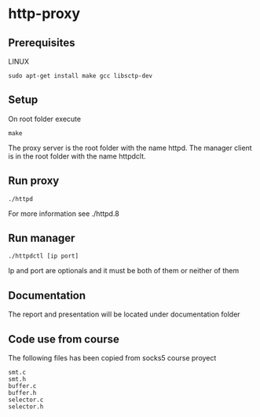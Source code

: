 # http-proxy

## Prerequisites
LINUX
````
sudo apt-get install make gcc libsctp-dev
````
## Setup
On root folder execute

```make```

The proxy server is the root folder with the name httpd.
The manager client is in the root folder with the name httpdclt.

## Run proxy

```./httpd```

For more information see ./httpd.8

## Run manager

``./httpdctl [ip port]``

Ip and port are optionals and it must be both of them or neither of them

## Documentation

The report and presentation will be located under documentation folder

## Code use from course

The following files has been copied from socks5 course proyect

    smt.c
    smt.h
    buffer.c
    buffer.h
    selector.c
    selector.h
